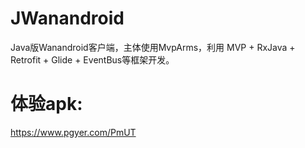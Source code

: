 # JWanandroid
Java版Wanandroid客户端，主体使用MvpArms，利用 MVP + RxJava + Retrofit + Glide + EventBus等框架开发。

# 体验apk:
https://www.pgyer.com/PmUT

